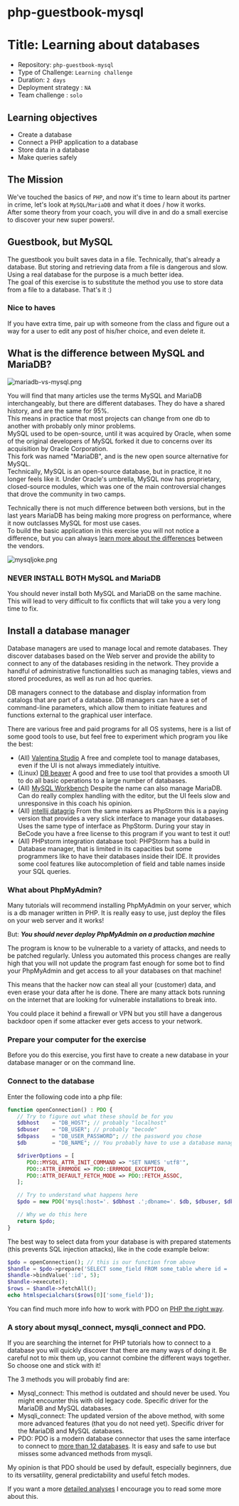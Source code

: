 # php-guestbook-mysql

# Title: Learning about databases

- Repository: `php-guestbook-mysql`
- Type of Challenge: `Learning challenge`
- Duration: `2 days`
- Deployment strategy : `NA`
- Team challenge : `solo`

## Learning objectives

- Create a database
- Connect a PHP application to a database
- Store data in a database
- Make queries safely

## The Mission

We've touched the basics of `PHP`, and now it's time to learn about its partner in crime, let's look at `MySQL`/`MariaDB` and what it does / how it works.  
After some theory from your coach, you will dive in and do a small exercise to discover your new super powers!.

## Guestbook, but MySQL

The guestbook you built saves data in a file. Technically, that's already a database. But storing and retrieving data from a file is dangerous and slow. Using a real database for the purpose is a much better idea.  
The goal of this exercise is to substitute the method you use to store data from a file to a database. That's it :)

### Nice to haves

If you have extra time, pair up with someone from the class and figure out a way for a user to edit any post of his/her choice, and even delete it.

## What is the difference between MySQL and MariaDB?

![mariadb-vs-mysql.png](images/mariadb-vs-mysql.png)

You will find that many articles use the terms MySQL and MariaDB interchangeably, but there are different databases. They do have a shared history, and are the same for 95%.  
This means in practice that most projects can change from one db to another with probably only minor problems.  
MySQL used to be open-source, until it was acquired by Oracle, when some of the original developers of MySQL forked it due to concerns over its acquisition by Oracle Corporation.  
This fork was named "MariaDB", and is the new open source alternative for MySQL.  
Technically, MySQL is an open-source database, but in practice, it no longer feels like it. Under Oracle's umbrella, MySQL now has proprietary, closed-source modules, which was one of the main controversial changes that drove the community in two camps.

Technically there is not much difference between both versions, but in the last years MariaDB has being making more progress on performance, where it now outclasses MySQL for most use cases.  
To build the basic application in this exercise you will not notice a difference, but you can always [learn more about the differences](https://www.eversql.com/mariadb-vs-mysql/) between the vendors.

![mysqljoke.png](images/mysqljoke.jpg)

### NEVER INSTALL BOTH MySQL and MariaDB

You should never install both MySQL and MariaDB on the same machine.  
This will lead to very difficult to fix conflicts that will take you a very long time to fix.

## Install a database manager

Database managers are used to manage local and remote databases. They discover databases based on the Web server and provide the ability to connect to any of the databases residing in the network. They provide a handful of administrative functionalities such as managing tables, views and stored procedures, as well as run ad hoc queries.

DB managers connect to the database and display information from catalogs that are part of a database. DB managers can have a set of command-line parameters, which allow them to initiate features and functions external to the graphical user interface.

There are various free and paid programs for all OS systems, here is a list of some good tools to use, but feel free to experiment which program you like the best:

- (All) [Valentina Studio](https://valentina-db.com/en/all-downloads/vstudio) A free and complete tool to manage databases, even if the UI is not always immediately intuitive.
- (Linux) [DB beaver](https://computingforgeeks.com/install-and-configure-dbeaver-on-ubuntu-debian/) A good and free to use tool that provides a smooth UI to do all basic operations to a large number of databases.
- (All) [MySQL Workbench](https://www.linode.com/docs/databases/mysql/install-and-configure-mysql-workbench-on-ubuntu/) Despite the name can also manage MariaDB. Can do really complex handling with the editor, but the UI feels slow and unresponsive in this coach his opinion.
- (All) [intellij datagrip](https://www.jetbrains.com/datagrip/) From the same makers as PhpStorm this is a paying version that provides a very slick interface to manage your databases. Uses the same type of interface as PhpStorm. During your stay in BeCode you have a free license to this program if you want to test it out!
- (All) PHPstorm integration database tool: PHPStorm has a build in Database manager, that is limited in its capacities but some programmers like to have their databases inside their IDE. It provides some cool features like autocompletion of field and table names inside your SQL queries.

### What about PhpMyAdmin?

Many tutorials will recommend installing PhpMyAdmin on your server, which is a db manager written in PHP. It is really easy to use, just deploy the files on your web server and it works!

But: **_You should never deploy PhpMyAdmin on a production machine_**

The program is know to be vulnerable to a variety of attacks, and needs to be patched regularly. Unless you automated this process changes are really high that you will not update the program fast enough for some bot to find your PhpMyAdmin and get access to all your databases on that machine!

This means that the hacker now can steal all your (customer) data, and even erase your data after he is done. There are many attack bots running on the internet that are looking for vulnerable installations to break into.

You could place it behind a firewall or VPN but you still have a dangerous backdoor open if some attacker ever gets access to your network.

### Prepare your computer for the exercise

Before you do this exercise, you first have to create a new database in your database manager or on the command line.

### Connect to the database

Enter the following code into a php file:

```php
function openConnection() : PDO {
   // Try to figure out what these should be for you
   $dbhost    = "DB_HOST"; // probably "localhost"
   $dbuser    = "DB_USER"; // probably "becode"
   $dbpass    = "DB_USER_PASSWORD"; // the password you chose
   $db        = "DB_NAME"; // You probably have to use a database manager to create a new database for this exercise

   $driverOptions = [
      PDO::MYSQL_ATTR_INIT_COMMAND => "SET NAMES 'utf8'",
      PDO::ATTR_ERRMODE => PDO::ERRMODE_EXCEPTION,
      PDO::ATTR_DEFAULT_FETCH_MODE => PDO::FETCH_ASSOC,
   ];

   // Try to understand what happens here
   $pdo = new PDO('mysql:host='. $dbhost .';dbname='. $db, $dbuser, $dbpass, $driverOptions);

   // Why we do this here
   return $pdo;
}
```

The best way to select data from your database is with prepared statements (this prevents SQL injection attacks), like in the code example below:

```php
$pdo = openConnection(); // this is our function from above
$handle = $pdo->prepare('SELECT some_field FROM some_table where id = :id'); // notice the ":id" notation
$handle->bindValue(':id', 5);
$handle->execute();
$rows = $handle->fetchAll();
echo htmlspecialchars($rows[0]['some_field']);
```

You can find much more info how to work with PDO on [PHP the right way](https://phptherightway.com/#pdo_extension).

### A story about mysql_connect, mysqli_connect and PDO.

If you are searching the internet for PHP tutorials how to connect to a database you will quickly discover that there are many ways of doing it. Be careful not to mix them up, you cannot combine the different ways together. So choose one and stick with it!

The 3 methods you will probably find are:

- Mysql_connect: This method is outdated and should never be used. You might encounter this with old legacy code. Specific driver for the MariaDB and MySQL databases.
- Mysqli_connect: The updated version of the above method, with some more advanced features (that you do not need yet). Specific driver for the MariaDB and MySQL databases.
- PDO: PDO is a modern database connector that uses the same interface to connect to [more than 12 databases](https://www.php.net/manual/en/pdo.drivers.php#pdo.drivers). It is easy and safe to use but misses some advanced methods from mysqli.

My opinion is that PDO should be used by default, especially beginners, due to its versatility, general predictability and useful fetch modes.

If you want a more [detailed analyses](https://websitebeaver.com/php-pdo-vs-mysqli) I encourage you to read some more about this.
